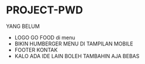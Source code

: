 # PROJECT-PWD

YANG BELUM 
- LOGO GO FOOD di menu
- BIKIN HUMBERGER MENU DI TAMPILAN MOBILE
- FOOTER KONTAK
- KALO ADA IDE LAIN BOLEH TAMBAHIN AJA BEBAS
